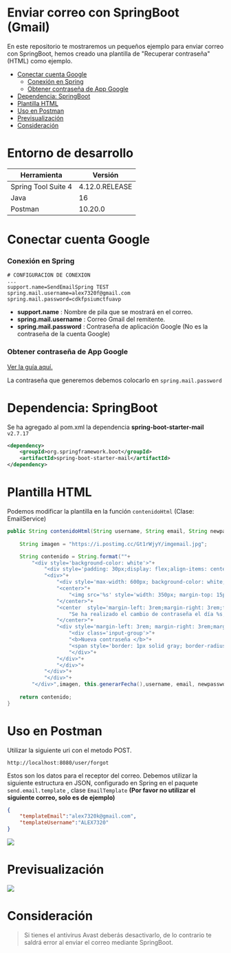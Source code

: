 # Enviar correo con SpringBoot (Gmail)

En este repositorio te mostraremos un pequeños ejemplo para enviar correo con SpringBoot, hemos creado una plantilla de "Recuperar contraseña" (HTML) como ejemplo.

* [Conectar cuenta Google](#conectar-cuenta-google)
    - [Conexión en Spring](#conexión-en-spring)
    - [Obtener contraseña de App Google](#obtener-contraseña-de-app-google)
* [Dependencia: SpringBoot](#dependencia-springboot)
* [Plantilla HTML](#plantilla-html)
* [Uso en Postman](#uso-en-postman)
* [Previsualización](#previsualización)
* [Consideración](#previsualización)



# Entorno de desarrollo

| Herramienta | Versión |
| ------------ | ------------ | 
|  Spring Tool Suite 4  | 4.12.0.RELEASE |
| Java  | 16 |
| Postman  | 10.20.0 |


# Conectar cuenta Google

### Conexión en Spring
```
# CONFIGURACION DE CONEXION
...
support.name=SendEmailSpring TEST
spring.mail.username=alex7320f@gmail.com
spring.mail.password=cdkfpsiumctfuavp
```
* **support.name** : Nombre de pila que se mostrará en el correo.
* **spring.mail.username** : Correo Gmail del remitente.
* **spring.mail.password** : Contraseña de aplicación Google (No es la contraseña de la cuenta Google)

### Obtener contraseña de App Google

[Ver la guía aquí.](https://drive.google.com/file/d/1Sij4KmgyWEmP-lOIWQQ9sjmWXrFC9esb/view?usp=drive_link "Ver guía")

La contraseña que generemos debemos colocarlo en `spring.mail.password`


# Dependencia: SpringBoot 

Se ha agregado al pom.xml la dependencia **spring-boot-starter-mail** `v2.7.17`

```xml
<dependency>
	<groupId>org.springframework.boot</groupId>
	<artifactId>spring-boot-starter-mail</artifactId>
</dependency>		
```

# Plantilla HTML

Podemos modificar la plantilla en la función `contenidoHtml` (Clase: EmailService)

```java
public String contenidoHtml(String username, String email, String newpassword) {
	
	String imagen = "https://i.postimg.cc/Gt1rWjyY/imgemail.jpg";

	String contenido = String.format(""+
		"<div style='background-color: white'>"+
		    "<div style='padding: 30px;display: flex;align-items: center;'>"+
			"<div>"+
			    "<div style='max-width: 600px; background-color: white;border: 1px solid rgb(211, 211, 211);border-radius: 7px; padding-bottom: 20px;'>"+
				"<center>"+
				    "<img src='%s' style='width: 350px; margin-top: 15px;' alt='logo'>"+
				"</center>"+
				"<center  style='margin-left: 3rem;margin-right: 3rem;font-size: 18px;'>"+
				    "Se ha realizado el cambio de contraseña el día %s, de su cuenta <b>%s</b> (%s)"+
				"</center>"+
				"<div style='margin-left: 3rem; margin-right: 3rem;margin-top: 40px; margin-bottom: 17px;'>"+
				    "<div class='input-group'>"+
					"<b>Nueva contraseña </b>"+
					"<span style='border: 1px solid gray; border-radius: 5px; padding: 5px;'>%s</span>"+
				    "</div>"+
				"</div>"+
			    "</div>"+
			"</div>"+
		    "</div>"+
		"</div>",imagen, this.generarFecha(),username, email, newpassword);
	
	return contenido;
}
```

# Uso en Postman

Utilizar la siguiente uri con el metodo POST.

```
http://localhost:8080/user/forgot
```

Estos son los datos para el receptor del correo. Debemos utilizar la siguiente estructura en JSON, configurado en Spring en el paquete `send.email.template` , clase `EmailTemplate` **(Por favor no utilizar el siguiente correo, solo es de ejemplo)**

```json
{
    "templateEmail":"alex7320k@gmail.com",
    "templateUsername":"ALEX7320"
}
```

![](https://i.postimg.cc/3Nv59fJm/postman.png)

# Previsualización

![](https://i.postimg.cc/s2Lsfrtp/Correoej.png)


# Consideración

> Si tienes el antivirus Avast deberás desactivarlo, de lo contrario te saldrá error al enviar el correo mediante SpringBoot.

